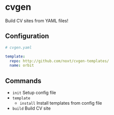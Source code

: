 # cvgen

Build CV sites from YAML files!

## Configuration

```yaml
# cvgen.yaml

template:
  repo: http://github.com/noxt/cvgen-templates/
  name: orbit
```

## Commands

* `init` Setup config file
* `template`
    * `install` Install templates from config file
* `build` Build CV site